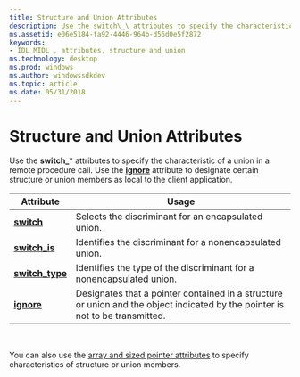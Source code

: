 ```yaml
---
title: Structure and Union Attributes
description: Use the switch\_\ attributes to specify the characteristic of a union in a remote procedure call. Use the ignore attribute to designate certain structure or union members as local to the client application.
ms.assetid: e06e5184-fa92-4446-964b-d56d0e5f2872
keywords:
- IDL MIDL , attributes, structure and union
ms.technology: desktop
ms.prod: windows
ms.author: windowssdkdev
ms.topic: article
ms.date: 05/31/2018
---
```


# Structure and Union Attributes

Use the **switch\_**\* attributes to specify the characteristic of a union in a remote procedure call. Use the [**ignore**](ignore.md) attribute to designate certain structure or union members as local to the client application.



| Attribute                           | Usage                                                                                                                         |
|-------------------------------------|-------------------------------------------------------------------------------------------------------------------------------|
| [**switch**](switch.md)            | Selects the discriminant for an encapsulated union.                                                                           |
| [**switch\_is**](switch-is.md)     | Identifies the discriminant for a nonencapsulated union.                                                                      |
| [**switch\_type**](switch-type.md) | Identifies the type of the discriminant for a nonencapsulated union.                                                          |
| [**ignore**](ignore.md)            | Designates that a pointer contained in a structure or union and the object indicated by the pointer is not to be transmitted. |



 

You can also use the [array and sized pointer attributes](array-and-sized-pointer-attributes.md) to specify characteristics of structure or union members.

 

 




